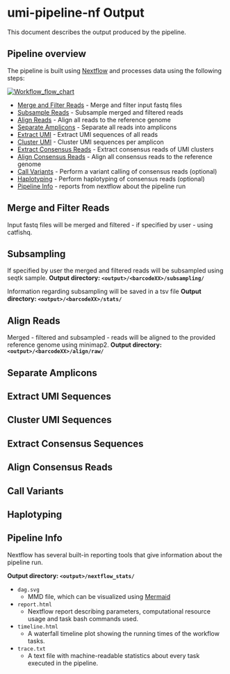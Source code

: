 # umi-pipeline-nf Output
This document describes the output produced by the pipeline.

## Pipeline overview
The pipeline is built using [Nextflow](https://www.nextflow.io/) and processes data using the following steps:

[![Workflow_flow_chart](https://mermaid.ink/img/pako:eNqlWGFvmzAQ_SvI-9JKWUXSZM2itRJtyRYpabqQTNrGhFwwDRoBhk23rLS_fQesIRgTJxv5gGP7vTvf2c-5PCI7dAgaINcPf9pLHDNlfmkGZqDAQ5O7-xhHSyWhJLa8IEqY8tVEiom-FROypxyz2JGJ3rlhwBTq_SbnHfVCWcCoMspGTXRcgihb-6QCVVzP9weUxeF3MnilqmqraL_-6TlsOVCjX2KTZW_R4WLKflgRpvToqOrOmwulHLQcL4aVHB8f8wR3xBEgobcZEhOXxCSwiQC4GePhJHCUosUFGwfYX1NiUbyKIEiVgAMHsZkXBnmWXryoIvg0tCENWjFDMfIZglTwFIekg8c-Pz9v5WJ7jVyaGjMUE-xQPtZlK4pDm0AO7TBaZ_n6yrNUv11Nbz9bl_p1Zdu-cKxIfE8Kd2o0E332XreGmjH_KMRCyvI1e8F9DWssLg1tcjse3bwX28VRscy6Ve3WmunatSG2CeZYA9IAc_MdWIcw2D1WsvLyBeMawbU-16_m1mIyyletCVlsP6GMxDXw1XhhzPWZEAOnIIxXGPLu-YBt5Jjpw-lsos2t4WgMXNYuzij0PbpspLqdjkfGh50MWQ7sMKAkoIk4D1fTG0O_MRbSeG5o5JHdcMpjvMO7v-uSeLiJe-mfNPSlf7LYuR6cfEkEh6MbbSzx8gHHHg7ASexnZ8laJQwU_oHUCRdzQ5990vdicWNC7vCa1P0aznT9Uvus7-eNHwJTXRzGU6Cp6kLZgpg4XqbT2xrxyFNsjZnoSYTmfKkxcOMVFsHFppyfX6TwTmsS2iyudcyWBDVbyxU1xxaSDgef0FQkuzs1OWMQR1MS7BwoEOqdKp77m1t3CvNpXa9l7v4bxctQ1W1RoAWDFRAv8vJroAL_Kw-NklSZ3CDre-t_hayq5zK9r0ArQn4QslnCD5F7UQR3OVSbIo5qTbQPEfhagDi13kvSuePHy41csXKC9EXQU5ni7824EfdUKv97cxZCn-6-B5oVb_NLP1eR8nd_vkNS2V49mKMxnQcxyRPxX3SCJPwXH5-Dg6O2JaZQgBWN7XISahe-nOEn1aYUE_jyM99TtTqIuxwVnin7oBaCC2SFPQfq8scMZyK2JCuo2wbQdIiLEx_qaTN4gqk4YaGxDmw0cLFPSQslkYMZufYwlJOrTW-EAzR4RL_QoN3unPRUtdfrd952T-HVbqE1dJ_0e321q7a73bPeab_de2qh32EIDOrJ267abZ_1umr_tHP2ptNrIQIHKYwnxX8H-V8IuYkvOYDFCXn6A0LNnOg?type=png)](https://mermaid-js.github.io/mermaid-live-editor/edit#pako:eNqlWGFvmzAQ_SvI-9JKWUXSZM2itRJtyRYpabqQTNrGhFwwDRoBhk23rLS_fQesIRgTJxv5gGP7vTvf2c-5PCI7dAgaINcPf9pLHDNlfmkGZqDAQ5O7-xhHSyWhJLa8IEqY8tVEiom-FROypxyz2JGJ3rlhwBTq_SbnHfVCWcCoMspGTXRcgihb-6QCVVzP9weUxeF3MnilqmqraL_-6TlsOVCjX2KTZW_R4WLKflgRpvToqOrOmwulHLQcL4aVHB8f8wR3xBEgobcZEhOXxCSwiQC4GePhJHCUosUFGwfYX1NiUbyKIEiVgAMHsZkXBnmWXryoIvg0tCENWjFDMfIZglTwFIekg8c-Pz9v5WJ7jVyaGjMUE-xQPtZlK4pDm0AO7TBaZ_n6yrNUv11Nbz9bl_p1Zdu-cKxIfE8Kd2o0E332XreGmjH_KMRCyvI1e8F9DWssLg1tcjse3bwX28VRscy6Ve3WmunatSG2CeZYA9IAc_MdWIcw2D1WsvLyBeMawbU-16_m1mIyyletCVlsP6GMxDXw1XhhzPWZEAOnIIxXGPLu-YBt5Jjpw-lsos2t4WgMXNYuzij0PbpspLqdjkfGh50MWQ7sMKAkoIk4D1fTG0O_MRbSeG5o5JHdcMpjvMO7v-uSeLiJe-mfNPSlf7LYuR6cfEkEh6MbbSzx8gHHHg7ASexnZ8laJQwU_oHUCRdzQ5990vdicWNC7vCa1P0aznT9Uvus7-eNHwJTXRzGU6Cp6kLZgpg4XqbT2xrxyFNsjZnoSYTmfKkxcOMVFsHFppyfX6TwTmsS2iyudcyWBDVbyxU1xxaSDgef0FQkuzs1OWMQR1MS7BwoEOqdKp77m1t3CvNpXa9l7v4bxctQ1W1RoAWDFRAv8vJroAL_Kw-NklSZ3CDre-t_hayq5zK9r0ArQn4QslnCD5F7UQR3OVSbIo5qTbQPEfhagDi13kvSuePHy41csXKC9EXQU5ni7824EfdUKv97cxZCn-6-B5oVb_NLP1eR8nd_vkNS2V49mKMxnQcxyRPxX3SCJPwXH5-Dg6O2JaZQgBWN7XISahe-nOEn1aYUE_jyM99TtTqIuxwVnin7oBaCC2SFPQfq8scMZyK2JCuo2wbQdIiLEx_qaTN4gqk4YaGxDmw0cLFPSQslkYMZufYwlJOrTW-EAzR4RL_QoN3unPRUtdfrd952T-HVbqE1dJ_0e321q7a73bPeab_de2qh32EIDOrJ267abZ_1umr_tHP2ptNrIQIHKYwnxX8H-V8IuYkvOYDFCXn6A0LNnOg)

* [Merge and Filter Reads](#merge-and-filter-reads) - Merge and filter input fastq files
* [Subsample Reads](#subsampling) - Subsample merged and filtered reads
* [Align Reads](#align-reads) - Align all reads to the reference genome
* [Separate Amplicons](#separate-amplicons) - Separate all reads into amplicons
* [Extract UMI](#extract-umi-sequences) - Extract UMI sequences of all reads
* [Cluster UMI](#cluster-umi-sequences) - Cluster UMI sequences per amplicon  
* [Extract Consensus Reads](#extract-conensus-sequences) - Extract consensus reads of UMI clusters  
* [Align Consensus Reads](#align-consensus-reads) - Align all consensus reads to the reference genome 
* [Call Variants](#call-variants) - Perform a variant calling of consensus reads (optional)
* [Haplotyping](#haplotyping) - Perform haplotyping of consensus reads (optional)
* [Pipeline Info](#pipeline-info) - reports from nextflow about the pipeline run

## Merge and Filter Reads
Input fastq files will be merged and filtered - if specified by user - using catfishq.

## Subsampling
If specified by user the merged and filtered reads will be subsampled using seqtk sample.
**Output directory: `<output>/<barcodeXX>/subsampling/`**

Information regarding subsampling will be saved in a tsv file 
**Output directory: `<output>/<barcodeXX>/stats/`**

## Align Reads
Merged - filtered and subsampled - reads will be aligned to the provided reference genome using minimap2.
**Output directory: `<output>/<barcodeXX>/align/raw/`**

## Separate Amplicons

## Extract UMI Sequences

## Cluster UMI Sequences

## Extract Consensus Sequences

## Align Consensus Reads

## Call Variants

## Haplotyping

## Pipeline Info
Nextflow has several built-in reporting tools that give information about the pipeline run.

**Output directory: `<output>/nextflow_stats/`**

* `dag.svg`
  * MMD file, which can be visualized using [Mermaid](https://mermaid-js.github.io/mermaid/#/)
* `report.html`
  * Nextflow report describing parameters, computational resource usage and task bash commands used.
* `timeline.html`
  * A waterfall timeline plot showing the running times of the workflow tasks.
* `trace.txt`
  * A text file with machine-readable statistics about every task executed in the pipeline.
